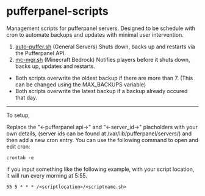 # pufferpanel-scripts

Management scripts for pufferpanel servers. Designed to be schedule with cron to automate backups and updates with minimal user intervention.

1. [auto-puffer.sh](/auto-puffer.sh) (General Servers) Shuts down, backs up and restarts via the Pufferpanel API.
2. [mc-mgr.sh](/mc-mgr.sh) (Minecraft Bedrock) Notifies players before it shuts down, backs up, updates and restarts.

- Both scripts overwrite the oldest backup if there are more than 7. (This can be changed using the MAX_BACKUPS variable)
- Both scripts overwrite the latest backup if a backup already occured that day.


---
To setup, 

Replace the "<-pufferpanel api->" and "<-server_id->" placholders with your own details, (server ids can be found at /var/lib/pufferpanel/servers/)
and then add a new cron entry. You can use the following command to open and edit cron:
```
crontab -e
```
if you input something like the following example, with your script location, it will run every morning at 5:55.
```
55 5 * * * /<scriptlocation>/<scriptname.sh>
```
